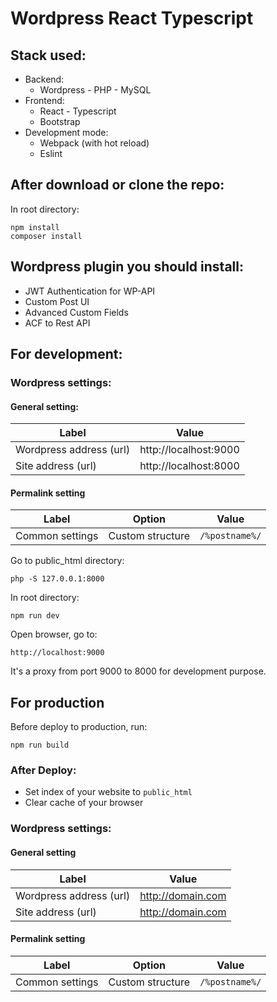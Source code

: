 # Wordpress React Typescript

## Stack used:

- Backend:
  - Wordpress - PHP - MySQL
- Frontend:
  - React - Typescript
  - Bootstrap
- Development mode:
  - Webpack (with hot reload)
  - Eslint

## After download or clone the repo:

In root directory:

    npm install
    composer install

## Wordpress plugin you should install:

- JWT Authentication for WP-API
- Custom Post UI
- Advanced Custom Fields
- ACF to Rest API

## For development:

### Wordpress settings:

#### General setting:

| Label                   | Value                 |
| ----------------------- | --------------------- |
| Wordpress address (url) | http://localhost:9000 |
| Site address (url)      | http://localhost:8000 |

#### Permalink setting

| Label           | Option           | Value          |
| --------------- | ---------------- | -------------- |
| Common settings | Custom structure | `/%postname%/` |

Go to public_html directory:

    php -S 127.0.0.1:8000

In root directory:

    npm run dev

Open browser, go to:

    http://localhost:9000

It's a proxy from port 9000 to 8000 for development purpose.

## For production

Before deploy to production, run:

    npm run build

### After Deploy:

- Set index of your website to `public_html`
- Clear cache of your browser

### Wordpress settings:

#### General setting

| Label                   | Value             |
| ----------------------- | ----------------- |
| Wordpress address (url) | http://domain.com |
| Site address (url)      | http://domain.com |

#### Permalink setting

| Label           | Option           | Value          |
| --------------- | ---------------- | -------------- |
| Common settings | Custom structure | `/%postname%/` |
